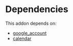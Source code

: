 # Dependencies

This addon depends on:

- [google_account](../../../../../oca-ocb-accounting/odoo-bringout-oca-ocb-google_account)
- [calendar](../../../../../oca-ocb-technical/odoo-bringout-oca-ocb-calendar)
